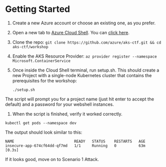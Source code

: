 # Getting Started

1. Create a new Azure account or choose an existing one, as you prefer.

1.  Open a new tab to [Azure Cloud Shell](https://learn.microsoft.com/en-us/azure/cloud-shell/get-started/classic?tabs=azurecli).  You can [click here](https://shell.azure.com/).

1. Clone the repo: `git clone https://github.com/azure/aks-ctf.git && cd aks-ctf/workshop`

1. Enable the AKS Resource Provider: `az provider register --namespace Microsoft.ContainerService`
1. Once inside the Cloud Shell terminal, run setup.sh. This should create a new Project with a single-node Kubernetes cluster that contains the prerequisites for the workshop:
    ```console
    ./setup.sh
    ```

The script will prompt you for a project name (just hit enter to accept the default) and a password for your webshell instances.

1. When the script is finished, verify it worked correctly.

```console
kubectl get pods --namespace dev
```

The output should look similar to this:
```
NAME                           READY   STATUS    RESTARTS   AGE
insecure-app-674cf64dd-qf7md   1/1     Running   0          63m                                                                                                                        [0.3s]
```

If it looks good, move on to Scenario 1 Attack.
